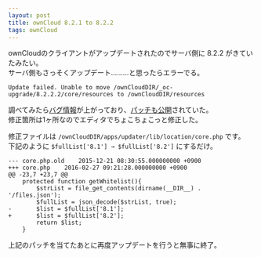 ```yaml
---
layout: post
title: ownCloud 8.2.1 to 8.2.2
tags: ownCloud
---
```


ownCloudのクライアントがアップデートされたのでサーバ側に 8.2.2 がきていたみたい。  
サーバ側もさっそくアップデート………と思ったらエラーでる。

```
Update failed. Unable to move /ownCloudDIR/_oc-upgrade/8.2.2.2/core/resources to /ownCloudDIR/resources
```

調べてみたら[バグ情報](https://github.com/owncloud/updater/issues/189)が上がっており、[パッチも公開](https://github.com/owncloud/updater/pull/192/files)されていた。  
修正箇所は1ヶ所なのでエディタでちょこちょこっと修正した。

修正ファイルは `/ownCloudDIR/apps/updater/lib/location/core.php` です。  
下記のように `$fullList['8.1'] → $fullList['8.2']` にするだけ。

```
--- core.php.old	2015-12-21 08:30:55.000000000 +0900
+++ core.php	2016-02-27 09:21:28.000000000 +0900
@@ -23,7 +23,7 @@
	protected function getWhitelist(){
		$strList = file_get_contents(dirname(__DIR__) . '/files.json');
		$fullList = json_decode($strList, true);
-		$list = $fullList['8.1'];
+		$list = $fullList['8.2'];
		return $list;
	}
```

上記のパッチを当てたあとに再度アップデートを行うと無事に終了。